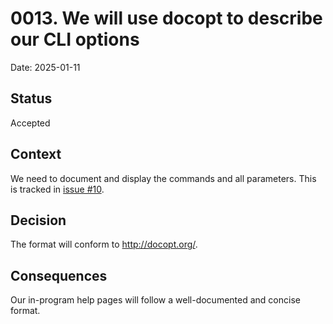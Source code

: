 # 0013. We will use docopt to describe our CLI options

Date: 2025-01-11

## Status

Accepted

## Context
We need to document and display the commands and all parameters. This is tracked
in [issue #10](https://github.com/Virtualix-LTD/adrjs/issues/10).

## Decision
The format will conform to <http://docopt.org/>.

## Consequences
Our in-program help pages will follow a well-documented and concise format.
